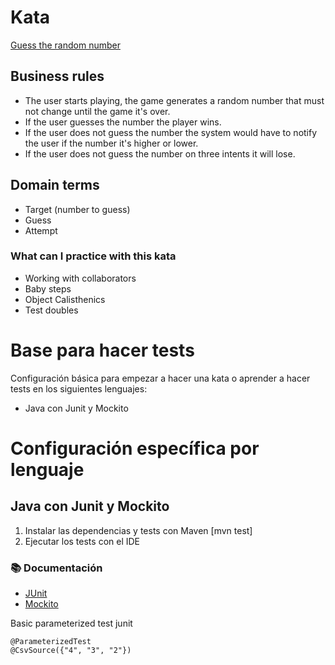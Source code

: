 # Kata

[Guess the random number](https://www.codurance.com/katas/random-number-kata)

## Business rules

- The user starts playing, the game generates a random number that must not
  change until the game it's over.
- If the user guesses the number the player wins.
- If the user does not guess the number the system would have to notify the user
  if the number it's higher or lower.
- If the user does not guess the number on three intents it will lose.

## Domain terms

- Target (number to guess)
- Guess
- Attempt

### What can I practice with this kata

- Working with collaborators
- Baby steps
- Object Calisthenics
- Test doubles

# Base para hacer tests

Configuración básica para empezar a hacer una kata o aprender a hacer tests en
los siguientes lenguajes:

- Java con Junit y Mockito

# Configuración específica por lenguaje

## Java con Junit y Mockito

1. Instalar las dependencias y tests con Maven [mvn test]
2. Ejecutar los tests con el IDE

### 📚 Documentación

- [JUnit](https://github.com/junit-team/junit/wiki)
- [Mockito](http://site.mockito.org/mockito/docs/current/org/mockito/Mockito.html)

Basic parameterized test junit

```
@ParameterizedTest
@CsvSource({"4", "3", "2"})
```
